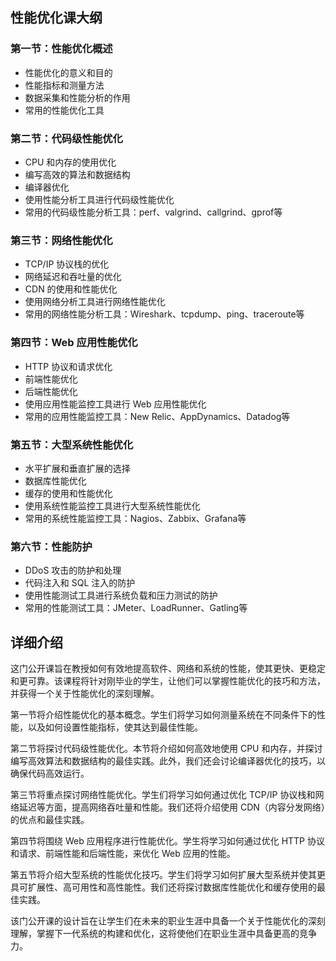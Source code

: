 ## 性能优化课大纲

### 第一节：性能优化概述
- 性能优化的意义和目的
- 性能指标和测量方法
- 数据采集和性能分析的作用
- 常用的性能优化工具

### 第二节：代码级性能优化
- CPU 和内存的使用优化
- 编写高效的算法和数据结构
- 编译器优化
- 使用性能分析工具进行代码级性能优化
- 常用的代码级性能分析工具：perf、valgrind、callgrind、gprof等

### 第三节：网络性能优化
- TCP/IP 协议栈的优化
- 网络延迟和吞吐量的优化
- CDN 的使用和性能优化
- 使用网络分析工具进行网络性能优化
- 常用的网络性能分析工具：Wireshark、tcpdump、ping、traceroute等

### 第四节：Web 应用性能优化
- HTTP 协议和请求优化
- 前端性能优化
- 后端性能优化
- 使用应用性能监控工具进行 Web 应用性能优化
- 常用的应用性能监控工具：New Relic、AppDynamics、Datadog等

### 第五节：大型系统性能优化
- 水平扩展和垂直扩展的选择
- 数据库性能优化
- 缓存的使用和性能优化
- 使用系统性能监控工具进行大型系统性能优化
- 常用的系统性能监控工具：Nagios、Zabbix、Grafana等

### 第六节：性能防护
- DDoS 攻击的防护和处理
- 代码注入和 SQL 注入的防护
- 使用性能测试工具进行系统负载和压力测试的防护
- 常用的性能测试工具：JMeter、LoadRunner、Gatling等


## 详细介绍

这门公开课旨在教授如何有效地提高软件、网络和系统的性能，使其更快、更稳定和更可靠。该课程将针对刚毕业的学生，让他们可以掌握性能优化的技巧和方法，并获得一个关于性能优化的深刻理解。

第一节将介绍性能优化的基本概念。学生们将学习如何测量系统在不同条件下的性能，以及如何设置性能指标，使其达到最佳性能。

第二节将探讨代码级性能优化。本节将介绍如何高效地使用 CPU 和内存，并探讨编写高效算法和数据结构的最佳实践。此外，我们还会讨论编译器优化的技巧，以确保代码高效运行。

第三节将重点探讨网络性能优化。学生们将学习如何通过优化 TCP/IP 协议栈和网络延迟等方面，提高网络吞吐量和性能。我们还将介绍使用 CDN（内容分发网络）的优点和最佳实践。

第四节将围绕 Web 应用程序进行性能优化。学生将学习如何通过优化 HTTP 协议和请求、前端性能和后端性能，来优化 Web 应用的性能。

第五节将介绍大型系统的性能优化技巧。学生们将学习如何扩展大型系统并使其更具可扩展性、高可用性和高性能性。我们还将探讨数据库性能优化和缓存使用的最佳实践。

该门公开课的设计旨在让学生们在未来的职业生涯中具备一个关于性能优化的深刻理解，掌握下一代系统的构建和优化，这将使他们在职业生涯中具备更高的竞争力。

